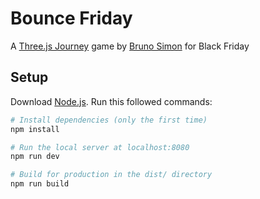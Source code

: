 # Bounce Friday

A [Three.js Journey](https://threejs-journey.com/apps/bounce-friday/) game by [Bruno Simon](https://bruno-simon.com/) for Black Friday

## Setup
Download [Node.js](https://nodejs.org/en/download/).
Run this followed commands:

``` bash
# Install dependencies (only the first time)
npm install

# Run the local server at localhost:8080
npm run dev

# Build for production in the dist/ directory
npm run build
```
